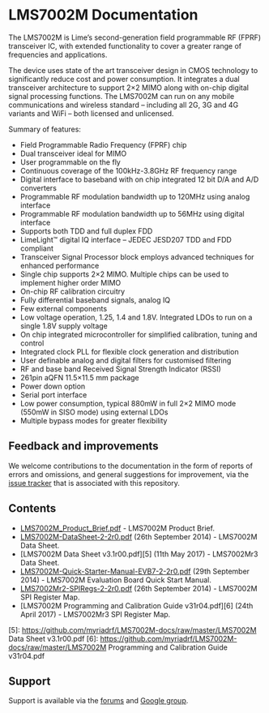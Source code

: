 LMS7002M Documentation 
======================

The LMS7002M is Lime’s second-generation field programmable RF (FPRF) transceiver IC, with extended functionality to cover a greater range of frequencies and applications.

The device uses state of the art transceiver design in CMOS technology to significantly reduce cost and power consumption. It integrates a dual transceiver architecture to support 2×2 MIMO along with on-chip digital signal processing functions. The LMS7002M can run on any mobile communications and wireless standard – including all 2G, 3G and 4G variants and WiFi – both licensed and unlicensed.

Summary of features:

* Field Programmable Radio Frequency (FPRF) chip
* Dual transceiver ideal for MIMO
* User programmable on the fly
* Continuous coverage of the 100kHz-3.8GHz RF frequency range
* Digital interface to baseband with on chip integrated 12 bit D/A and A/D converters
* Programmable RF modulation bandwidth up to 120MHz using analog interface
* Programmable RF modulation bandwidth up to 56MHz using digital interface
* Supports both TDD and full duplex FDD
* LimeLight™ digital IQ interface – JEDEC JESD207 TDD and FDD compliant
* Transceiver Signal Processor block employs advanced techniques for enhanced performance
* Single chip supports 2×2 MIMO. Multiple chips can be used to implement higher order MIMO
* On-chip RF calibration circuitry
* Fully differential baseband signals, analog IQ
* Few external components
* Low voltage operation, 1.25, 1.4 and 1.8V. Integrated LDOs to run on a single 1.8V supply voltage
* On chip integrated microcontroller for simplified calibration, tuning and control
* Integrated clock PLL for flexible clock generation and distribution
* User definable analog and digital filters for customised filtering
* RF and base band Received Signal Strength Indicator (RSSI)
* 261pin aQFN 11.5×11.5 mm package
* Power down option
* Serial port interface
* Low power consumption, typical 880mW in full 2×2 MIMO mode (550mW in SISO mode) using external LDOs
* Multiple bypass modes for greater flexibility

Feedback and improvements
-------------------------

We welcome contributions to the documentation in the form of reports of errors and omissions, and general suggestions for improvement, via the [issue tracker](https://github.com/myriadrf/LMS7002M-docs/issues) that is associated with this repository.

Contents
--------

 * [LMS7002M_Product_Brief.pdf][1] - LMS7002M Product Brief.
 * [LMS7002M-DataSheet-2-2r0.pdf][2] (26th September 2014) - LMS7002M Data Sheet.
 * [LMS7002M Data Sheet v3.1r00.pdf][5] (11th May 2017) - LMS7002Mr3 Data Sheet.
 * [LMS7002M-Quick-Starter-Manual-EVB7-2-2r0.pdf][3] (29th September 2014) - LMS7002M Evaluation Board Quick Start Manual.
 * [LMS7002Mr2-SPIRegs-2-2r0.pdf][4] (26th September 2014) - LMS7002M SPI Register Map.
 * [LMS7002M Programming and Calibration Guide v31r04.pdf][6] (24th April 2017) - LMS7002Mr3 SPI Register Map.

[1]: https://github.com/myriadrf/LMS7002M-docs/raw/master/LMS7002M_Product_Brief.pdf
[2]: https://github.com/myriadrf/LMS7002M-docs/raw/master/LMS7002M-DataSheet-2-2r0.pdf
[3]: https://github.com/myriadrf/LMS7002M-docs/raw/master/LMS7002M-Quick-Starter-Manual-EVB7-2-2r0.pdf
[4]: https://github.com/myriadrf/LMS7002M-docs/raw/master/LMS7002Mr2-SPIRegs-2-2r0.pdf
[5]: https://github.com/myriadrf/LMS7002M-docs/raw/master/LMS7002M Data Sheet v3.1r00.pdf
[6]: https://github.com/myriadrf/LMS7002M-docs/raw/master/LMS7002M Programming and Calibration Guide v31r04.pdf

Support
-------

Support is available via the [forums](https://discourse.myriadrf.org) and [Google group](https://groups.google.com/forum/#!forum/limemicro-opensource).
